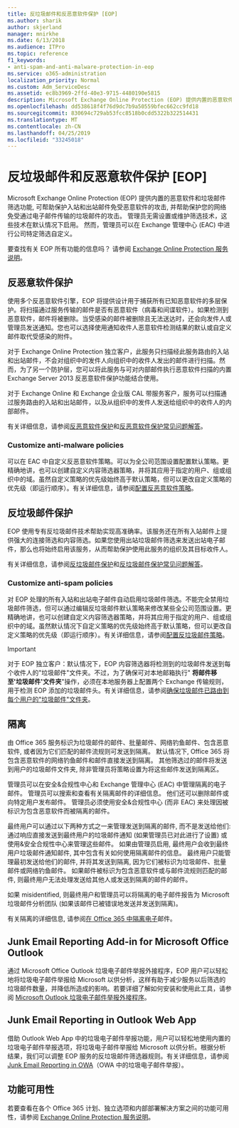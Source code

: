 ```yaml
---
title: 反垃圾邮件和反恶意软件保护 [EOP]
ms.author: sharik
author: skjerland
manager: mnirkhe
ms.date: 6/13/2018
ms.audience: ITPro
ms.topic: reference
f1_keywords:
- anti-spam-and-anti-malware-protection-in-eop
ms.service: o365-administration
localization_priority: Normal
ms.custom: Adm_ServiceDesc
ms.assetid: ec8b3969-2ffd-40e3-9715-4480190e5815
description: Microsoft Exchange Online Protection (EOP) 提供内置的恶意软件和垃圾邮件筛选功能, 可帮助保护入站和出站邮件免受恶意软件的攻击, 并帮助保护您的网络免受通过电子邮件传输的垃圾邮件的攻击。 管理员无需设置或维护筛选技术，这些技术在默认情况下启用。 然而，管理员可以在 Exchange 管理中心 (EAC) 中进行公司特定筛选自定义。
ms.openlocfilehash: dd538618f4f76d9dc7b9a50559bfec662cc9fd18
ms.sourcegitcommit: 830694c729ab53fcc8518b0cdd5322b322514431
ms.translationtype: MT
ms.contentlocale: zh-CN
ms.lasthandoff: 04/25/2019
ms.locfileid: "33245018"
---
```

# <a name="anti-spam-and-anti-malware-protectioneop"></a>反垃圾邮件和反恶意软件保护 [EOP]

Microsoft Exchange Online Protection (EOP) 提供内置的恶意软件和垃圾邮件筛选功能, 可帮助保护入站和出站邮件免受恶意软件的攻击, 并帮助保护您的网络免受通过电子邮件传输的垃圾邮件的攻击。 管理员无需设置或维护筛选技术，这些技术在默认情况下启用。 然而，管理员可以在 Exchange 管理中心 (EAC) 中进行公司特定筛选自定义。
  
要查找有关 EOP 所有功能的信息吗？ 请参阅 [Exchange Online Protection 服务说明](exchange-online-protection-service-description.md)。
  
## <a name="anti-malware-protection"></a>反恶意软件保护
<a name="BKMK_antimalwareprotection"> </a>

使用多个反恶意软件引擎，EOP 将提供设计用于捕获所有已知恶意软件的多层保护。将扫描通过服务传输的邮件是否有恶意软件（病毒和间谍软件）。如果检测到恶意软件，邮件将被删除。当受感染的邮件被删除且无法送达时，还会向发件人或管理员发送通知。您也可以选择使用通知收件人恶意软件检测结果的默认或自定义邮件取代受感染的附件。
  
对于 Exchange Online Protection 独立客户，此服务只扫描经此服务路由的入站和出站邮件，不会对组织中的发件人向组织中的收件人发出的邮件进行扫描。然而，为了另一个防护层，您可以将此服务与可对内部邮件执行恶意软件扫描的内置 Exchange Server 2013 反恶意软件保护功能结合使用。
  
对于 Exchange Online 和 Exchange 企业版 CAL 带服务客户，服务可以扫描通过服务路由的入站和出站邮件，以及从组织中的发件人发送给组织中的收件人的内部邮件。 
  
有关详细信息，请参阅[反恶意软件保护](https://go.microsoft.com/fwlink/p/?LinkId=282244)和[反恶意软件保护常见问题解答](https://go.microsoft.com/fwlink/p/?LinkId=320401)。
  
### <a name="customize-anti-malware-policies"></a>Customize anti-malware policies
<a name="BKMK_customizeantimalwarepolicies"> </a>

可以在 EAC 中自定义反恶意软件策略。可以为全公司范围设置配置默认策略。更精确地讲，也可以创建自定义内容筛选器策略，并将其应用于指定的用户、组或组织中的域。虽然自定义策略的优先级始终高于默认策略，但可以更改自定义策略的优先级（即运行顺序）。有关详细信息，请参阅[配置反恶意软件策略](https://go.microsoft.com/fwlink/p/?LinkId=320402)。
  
## <a name="anti-spam-protection"></a>反垃圾邮件保护
<a name="BKMK_antispamprotection"> </a>

EOP 使用专有反垃圾邮件技术帮助实现高准确率。该服务还在所有入站邮件上提供强大的连接筛选和内容筛选。如果您使用出站垃圾邮件筛选来发送出站电子邮件，那么也将始终启用该服务，从而帮助保护使用此服务的组织及其目标收件人。
  
有关详细信息，请参阅[反垃圾邮件保护](https://go.microsoft.com/fwlink/p/?LinkId=271754)和[反垃圾邮件保护常见问题解答](https://go.microsoft.com/fwlink/p/?LinkId=320403)。
  
### <a name="customize-anti-spam-policies"></a>Customize anti-spam policies
<a name="BKMK_customizeantispampolicies"> </a>

对 EOP 处理的所有入站和出站电子邮件自动启用垃圾邮件筛选。不能完全禁用垃圾邮件筛选，但可以通过编辑反垃圾邮件默认策略来修改某些全公司范围设置。更精确地讲，也可以创建自定义内容筛选器策略，并将其应用于指定的用户、组或组织中的域。虽然默认情况下自定义策略的优先级始终高于默认策略，但可以更改自定义策略的优先级（即运行顺序）。有关详细信息，请参阅[配置反垃圾邮件策略](https://go.microsoft.com/fwlink/p/?LinkId=282243)。
  
> [!IMPORTANT]
> 对于 EOP 独立客户：默认情况下，EOP 内容筛选器将检测到的垃圾邮件发送到每个收件人的"垃圾邮件"文件夹。不过，为了确保可对本地邮箱执行" **将邮件移至'垃圾邮件'文件夹**"操作，必须在本地服务器上配置两个 Exchange 传输规则，用于检测 EOP 添加的垃圾邮件头。有关详细信息，请参阅[确保垃圾邮件已路由到每个用户的"垃圾邮件"文件夹](https://go.microsoft.com/fwlink/p/?LinkId=320396)。 
  
## <a name="quarantine"></a>隔离
<a name="BKMK_quarantine"> </a>

由 Office 365 服务标识为垃圾邮件的邮件、批量邮件、网络钓鱼邮件、包含恶意软件, 或者因为它们匹配的邮件流规则可发送到隔离。 默认情况下, Office 365 将包含恶意软件的网络钓鱼邮件和邮件直接发送到隔离。 其他筛选过的邮件将发送到用户的垃圾邮件文件夹, 除非管理员将策略设置为将这些邮件发送到隔离区。
  
管理员可以在安全&amp;合规性中心和 Exchange 管理中心 (EAC) 中管理隔离的电子邮件。 管理员可以搜索和查看有关隔离邮件的详细信息。 他们还可以删除邮件或向特定用户发布邮件。 管理员必须使用安全&amp;合规性中心 (而非 EAC) 来处理因被标识为包含恶意软件而被隔离的邮件。
  
最终用户可以通过以下两种方式之一来管理发送到隔离的邮件, 而不是发送给他们: 通过响应直接发送到最终用户的垃圾邮件通知 (如果管理员已对此进行了设置) 或使用&amp;安全合规性中心来管理这些邮件。 如果由管理员启用, 最终用户会收到最终用户垃圾邮件通知邮件, 其中包含有关如何使用隔离邮件的信息。 最终用户只能管理最初发送给他们的邮件, 并将其发送到隔离, 因为它们被标识为垃圾邮件、批量邮件或网络钓鱼邮件。 如果邮件被标识为包含恶意软件或与邮件流规则匹配的邮件, 则最终用户无法处理发送给其他人或发送到隔离的邮件的邮件。
  
如果 misidentified, 则最终用户和管理员可以将隔离的电子邮件报告为 Microsoft 垃圾邮件分析团队 (如果该邮件已被错误地发送并发送到隔离)。
  
有关隔离的详细信息, 请参阅[在 Office 365 中隔离电子](https://go.microsoft.com/fwlink/?linkid=848032)邮件。
  
## <a name="junk-email-reporting-add-in-for-microsoft-office-outlook"></a>Junk Email Reporting Add-in for Microsoft Office Outlook
<a name="BKMK_junkemailreportingaddinformicrosoftofficeoutlook"> </a>

通过 Microsoft Office Outlook 垃圾电子邮件举报外接程序，EOP 用户可以轻松地将垃圾电子邮件举报给 Microsoft 以供分析，这样有助于减少服务以后筛选的垃圾邮件数量，并降低所造成的影响。若要详细了解如何安装和使用此工具，请参阅 [Microsoft Outlook 垃圾电子邮件举报外接程序](https://go.microsoft.com/fwlink/p/?LinkId=282248)。
  
## <a name="junk-email-reporting-in-outlook-web-app"></a>Junk Email Reporting in Outlook Web App
<a name="Bkmk_JunkEmailReporting_OWA"> </a>

借助 Outlook Web App 中的垃圾电子邮件举报功能，用户可以轻松地使用内置的垃圾电子邮件举报选项，将垃圾电子邮件举报给 Microsoft 以供分析。根据分析结果，我们可以调整 EOP 服务的反垃圾邮件筛选器规则。有关详细信息，请参阅 [Junk Email Reporting in OWA](https://go.microsoft.com/fwlink/?LinkId=393323)（OWA 中的垃圾电子邮件举报）。
  
## <a name="feature-availability"></a>功能可用性
<a name="Bkmk_JunkEmailReporting_OWA"> </a>

若要查看在各个 Office 365 计划、独立选项和内部部署解决方案之间的功能可用性，请参阅 [Exchange Online Protection 服务说明](exchange-online-protection-service-description.md)。
  

